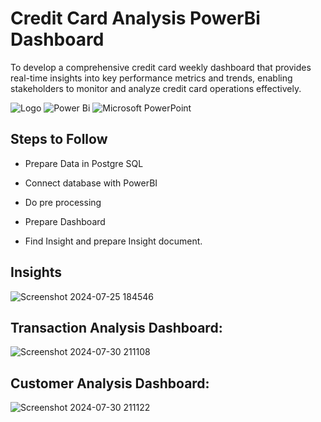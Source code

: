 
# Credit Card Analysis PowerBi Dashboard

To develop a comprehensive credit card weekly dashboard that provides real-time insights into key performance metrics and trends, enabling stakeholders to monitor and analyze credit card operations effectively. 


![Logo](https://img.shields.io/badge/PostgreSQL-4169E1.svg?style=for-the-badge&logo=PostgreSQL&logoColor=white) 
![Power Bi](https://img.shields.io/badge/power_bi-F2C811?style=for-the-badge&logo=powerbi&logoColor=black)
![Microsoft PowerPoint](https://img.shields.io/badge/Microsoft_PowerPoint-B7472A?style=for-the-badge&logo=microsoft-powerpoint&logoColor=white)


## Steps to Follow

- Prepare Data in Postgre SQL

- Connect database with PowerBI

- Do pre processing

- Prepare Dashboard

- Find Insight and prepare Insight document.


## Insights

![Screenshot 2024-07-25 184546](https://github.com/user-attachments/assets/60e8631f-be14-42a7-806c-415537d84695)

## Transaction Analysis Dashboard:
![Screenshot 2024-07-30 211108](https://github.com/user-attachments/assets/d5f76f02-def1-4625-af8d-69e5a9e7499b)

## Customer Analysis Dashboard:
![Screenshot 2024-07-30 211122](https://github.com/user-attachments/assets/5eb4e8e3-a8c5-470f-a7ce-b85161ed0c3d)

